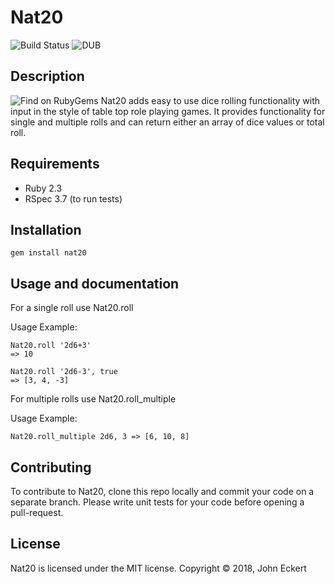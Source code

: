 # Nat20

![Build Status](https://img.shields.io/travis/johneckert/nat20.svg?style=plastic)
![DUB](https://img.shields.io/dub/l/vibe-d.svg?style=plastic)

## Description

![Find on RubyGems](https://rubygems.org/gems/nat20)
Nat20 adds easy to use dice rolling functionality with input in the style of table top role playing games. It provides functionality for single and multiple rolls and can return either an array of dice values or total roll.

## Requirements

* Ruby 2.3
* RSpec 3.7 (to run tests)

## Installation

`gem install nat20`

## Usage and documentation

For a single roll use Nat20.roll

Usage Example:

```
Nat20.roll '2d6+3'
=> 10

Nat20.roll '2d6-3', true
=> [3, 4, -3]
```

For multiple rolls use Nat20.roll_multiple

Usage Example:

`Nat20.roll_multiple 2d6, 3 => [6, 10, 8]`

## Contributing

To contribute to Nat20, clone this repo locally and commit your code on a separate branch. Please write unit tests for your code before opening a pull-request.

## License

Nat20 is licensed under the MIT license.
Copyright © 2018, John Eckert

```

```
